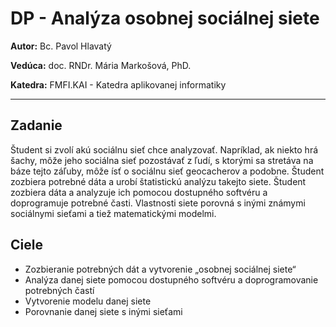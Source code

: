 # DP - Analýza osobnej sociálnej siete
**Autor:** Bc. Pavol Hlavatý

**Vedúca:** doc. RNDr. Mária Markošová, PhD.

**Katedra:** FMFI.KAI - Katedra aplikovanej informatiky

---
## Zadanie
Študent si zvolí akú sociálnu sieť chce analyzovať. Napríklad, ak niekto hrá šachy, môže jeho sociálna sieť pozostávať z ľudí, s ktorými sa stretáva na báze tejto záľuby, môže ísť o sociálnu sieť geocacherov a podobne. Študent zozbiera potrebné dáta a urobí štatistickú analýzu takejto siete. Študent zozbiera dáta a analyzuje ich pomocou dostupného softvéru a doprogramuje potrebné časti. Vlastnosti siete porovná s inými známymi sociálnymi sieťami a tiež matematickými modelmi.
## Ciele
- Zozbieranie potrebných dát a vytvorenie „osobnej sociálnej siete“
- Analýza danej siete pomocou dostupného softvéru a doprogramovanie potrebných častí
- Vytvorenie modelu danej siete
- Porovnanie danej siete s inými sieťami